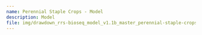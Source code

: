 ```yaml
---
name: Perennial Staple Crops - Model
description: Model
file: img/drawdown_rrs-bioseq_model_v1.1b_master_perennial-staple-crops_mar2020.xlsm
---
```

